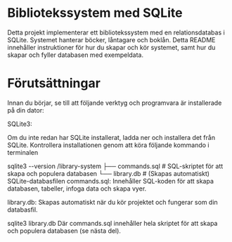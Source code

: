 # Bibliotekssystem med SQLite
Detta projekt implementerar ett bibliotekssystem med en relationsdatabas i SQLite. Systemet hanterar böcker, låntagare och boklån. Detta README innehåller instruktioner för hur du skapar och kör systemet, samt hur du skapar och fyller databasen med exempeldata.

# Förutsättningar
Innan du börjar, se till att följande verktyg och programvara är installerade på din dator:

SQLite3:

Om du inte redan har SQLite installerat, ladda ner och installera det från SQLite. Kontrollera installationen genom att köra följande kommando i terminalen

sqlite3 --version
/library-system
  ├── commands.sql   # SQL-skriptet för att skapa och populera databasen
  └── library.db     # (Skapas automatiskt) SQLite-databasfilen
commands.sql: Innehåller SQL-koden för att skapa databasen, tabeller, infoga data och skapa vyer.

library.db: Skapas automatiskt när du kör projektet och fungerar som din databasfil.

sqlite3 library.db
Där commands.sql innehåller hela skriptet för att skapa och populera databasen (se nästa del).
